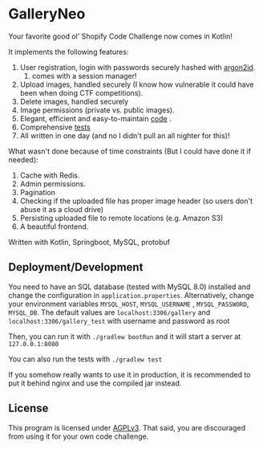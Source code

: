 # GalleryNeo

Your favorite good ol' Shopify Code Challenge now comes in Kotlin!

It implements the following features:

1. User registration, login with passwords securely hashed with [argon2id](https://en.wikipedia.org/wiki/Argon2).
    1. comes with a session manager!
2. Upload images, handled securely (I know how vulnerable it could have been when doing CTF competitions).
3. Delete images, handled securely
4. Image permissions (private vs. public images).
5. Elegant, efficient and
   easy-to-maintain [code](https://github.com/harrynull/GalleryNeo/blob/master/src/main/kotlin/tech/harrynull/galleryneo/)
   .
6. Comprehensive [tests](https://github.com/harrynull/GalleryNeo/blob/master/src/test/kotlin/tech/harrynull/galleryneo/)
7. All written in one day (and no I didn't pull an all nighter for this)!

What wasn't done because of time constraints (But I could have done it if needed):

1. Cache with Redis.
2. Admin permissions.
3. Pagination
4. Checking if the uploaded file has proper image header (so users don't abuse it as a cloud drive)
5. Persisting uploaded file to remote locations (e.g. Amazon S3)
6. A beautiful frontend.

Written with Kotlin, Springboot, MySQL, protobuf

## Deployment/Development

You need to have an SQL database (tested with MySQL 8.0) installed and change the configuration
in `application.properties`. Alternatively, change your environment variables `MYSQL_HOST`, `MYSQL_USERNAME`
, `MYSQL_PASSWORD`, `MYSQL_DB`. The default values are `localhost:3306/gallery` and `localhost:3306/gallery_test` with
username and password as root

Then, you can run it with `./gradlew bootRun` and it will start a server at `127.0.0.1:8080`

You can also run the tests with `./gradlew test`

If you somehow really wants to use it in production, it is recommended to put it behind nginx and use the compiled jar instead.

## License

This program is licensed under [AGPLv3](https://github.com/harrynull/GalleryNeo/blob/master/LICENSE). That said, you are
discouraged from using it for your own code challenge.
